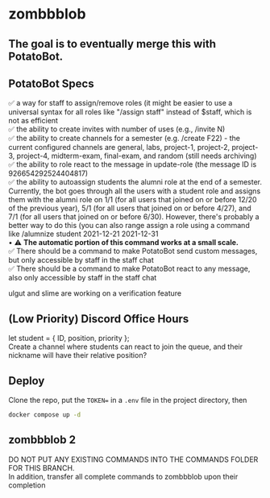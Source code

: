 # zombbblob

## The goal is to eventually merge this with PotatoBot.

## PotatoBot Specs

✅ a way for staff to assign/remove roles (it might be easier to use a universal syntax for all roles like "/assign staff" instead of $staff, which is not as efficient  
✅ the ability to create invites with number of uses (e.g., /invite N)  
✅ the ability to create channels for a semester (e.g. /create F22) - the current configured channels are general, labs, project-1, project-2, project-3, project-4, midterm-exam, final-exam, and random (still needs archiving)  
✅ the ability to role react to the message in update-role (the message ID is 926654292524404817)  
✅ the ability to autoassign students the alumni role at the end of a semester. Currently, the bot goes through all the users with a student role and assigns them with the alumni role on 1/1 (for all users that joined on or before 12/20 of the previous year), 5/1 (for all users that joined on or before 4/27), and 7/1 (for all users that joined on or before 6/30). However, there's probably a better way to do this (you can also range assign a role using a command like /alumnize student 2021-12-21 2021-12-31  
• ⚠️ **The automatic portion of this command works at a small scale.**  
✅ There should be a command to make PotatoBot send custom messages, but only accessible by staff in the staff chat  
✅ There should be a command to make PotatoBot react to any message, also only accessible by staff in the staff chat

ulgut and slime are working on a verification feature

## (Low Priority) Discord Office Hours

let student = { ID, position, priority };  
Create a channel where students can react to join the queue, and their nickname will have their relative position?

## Deploy

Clone the repo, put the `TOKEN=` in a `.env` file in the project directory, then

```bash
docker compose up -d
```
## zombbblob 2

DO NOT PUT ANY EXISTING COMMANDS INTO THE COMMANDS FOLDER FOR THIS BRANCH.  
In addition, transfer all complete commands to zombbblob upon their completion
